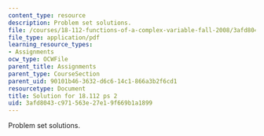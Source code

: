 ```yaml
---
content_type: resource
description: Problem set solutions.
file: /courses/18-112-functions-of-a-complex-variable-fall-2008/3afd8043c971563e27e19f669b1a1899_ps2.pdf
file_type: application/pdf
learning_resource_types:
- Assignments
ocw_type: OCWFile
parent_title: Assignments
parent_type: CourseSection
parent_uid: 90101b46-3632-d6c6-14c1-866a3b2f6cd1
resourcetype: Document
title: Solution for 18.112 ps 2
uid: 3afd8043-c971-563e-27e1-9f669b1a1899
---
```

Problem set solutions.

